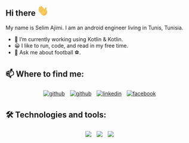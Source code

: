 ## Hi there <img src="https://raw.githubusercontent.com/ABSphreak/ABSphreak/master/gifs/Hi.gif" width="30px"></h2>
My name is Selim Ajimi. I am an android engineer living in  Tunis, Tunisia.
- 🌱 I’m currently working using Kotlin & Kotlin.
- 😀 I like to run, code, and read in my free time.
- 💬 Ask me about football ⚽.

## 📫 Where to find me:
<p align="center">
	<a href="https://ajimi.me"><img alt="github" width="10%" style="padding:5px" src="https://img.icons8.com/clouds/512/domain.png"/></a>
	<a href="https://github.com/ajimi"><img alt="github" width="10%" style="padding:5px" src="https://img.icons8.com/clouds/100/000000/github.png"/></a>
	<a href="https://www.linkedin.com/in/selim-ajimi/"><img alt="linkedin" width="10%" style="padding:5px" src="https://img.icons8.com/clouds/100/000000/linkedin.png"/></a>
	<a href="https://twitter.com/selimajimi/"><img alt="facebook" width="10%" style="padding:5px" src="https://img.icons8.com/clouds/512/twitter-circled.png"/></a>
</p>

## 🛠 Technologies and tools:

<p align="center">
	<img width="10%" style="padding:5px" src="https://img.icons8.com/color/144/000000/kotlin.png"/>
	<img width="10%" style="padding:5px" src="https://img.icons8.com/color/144/000000/java-coffee-cup-logo.png"/>
	<img width="10%" style="padding:5px" src="https://img.icons8.com/color/512/android-studio--v2.png"/>
</p>
